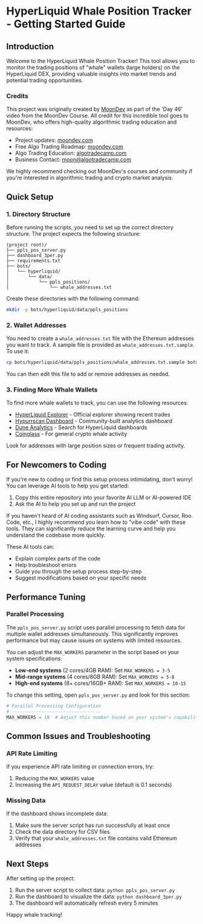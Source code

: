 # HyperLiquid Whale Position Tracker - Getting Started Guide

## Introduction

Welcome to the HyperLiquid Whale Position Tracker! This tool allows you to monitor the trading positions of "whale" wallets (large holders) on the HyperLiquid DEX, providing valuable insights into market trends and potential trading opportunities.

### Credits

This project was originally created by [MoonDev](https://moondev.com) as part of the 'Day 46' video from the MoonDev Course. All credit for this incredible tool goes to MoonDev, who offers high-quality algorithmic trading education and resources:

- Project updates: [moondev.com](https://moondev.com)
- Free Algo Trading Roadmap: [moondev.com](https://moondev.com)
- Algo Trading Education: [algotradecamp.com](https://algotradecamp.com)
- Business Contact: moon@algotradecamp.com

We highly recommend checking out MoonDev's courses and community if you're interested in algorithmic trading and crypto market analysis.

## Quick Setup

### 1. Directory Structure

Before running the scripts, you need to set up the correct directory structure. The project expects the following structure:

```
(project root)/
├── ppls_pos_server.py
├── dashboard_3per.py
├── requirements.txt
├── bots/
│   └── hyperliquid/
│       └── data/
│           └── ppls_positions/
│               └── whale_addresses.txt
```

Create these directories with the following command:

```bash
mkdir -p bots/hyperliquid/data/ppls_positions
```

### 2. Wallet Addresses

You need to create a `whale_addresses.txt` file with the Ethereum addresses you want to track. A sample file is provided as `whale_addresses.txt.sample`. To use it:

```bash
cp bots/hyperliquid/data/ppls_positions/whale_addresses.txt.sample bots/hyperliquid/data/ppls_positions/whale_addresses.txt
```

You can then edit this file to add or remove addresses as needed.

### 3. Finding More Whale Wallets

To find more whale wallets to track, you can use the following resources:

- [HyperLiquid Explorer](https://app.hyperliquid.xyz/explorer) - Official explorer showing recent trades
- [Hypurrscan Dashboard](https://hypurrscan.io/dashboard) - Community-built analytics dashboard
- [Dune Analytics](https://dune.com) - Search for HyperLiquid dashboards
- [Coinglass](https://www.coinglass.com) - For general crypto whale activity

Look for addresses with large position sizes or frequent trading activity.

## For Newcomers to Coding

If you're new to coding or find this setup process intimidating, don't worry! You can leverage AI tools to help you get started:

1. Copy this entire repository into your favorite AI LLM or AI-powered IDE
2. Ask the AI to help you set up and run the project

If you haven't heard of AI coding assistants such as Windsurf, Cursor, Roo Code, etc., I highly recommend you learn how to "vibe code" with these tools. They can significantly reduce the learning curve and help you understand the codebase more quickly.

These AI tools can:

 
- Explain complex parts of the code
- Help troubleshoot errors
- Guide you through the setup process step-by-step
- Suggest modifications based on your specific needs

## Performance Tuning

### Parallel Processing

The `ppls_pos_server.py` script uses parallel processing to fetch data for multiple wallet addresses simultaneously. This significantly improves performance but may cause issues on systems with limited resources.

You can adjust the `MAX_WORKERS` parameter in the script based on your system specifications:

- **Low-end systems** (2 cores/4GB RAM): Set `MAX_WORKERS = 3-5`
- **Mid-range systems** (4 cores/8GB RAM): Set `MAX_WORKERS = 5-8`
- **High-end systems** (8+ cores/16GB+ RAM): Set `MAX_WORKERS = 10-15`

To change this setting, open `ppls_pos_server.py` and look for this section:

```python
# Parallel Processing Configuration
# ---------------------------------
MAX_WORKERS = 10  # Adjust this number based on your system's capabilities
```

## Common Issues and Troubleshooting

### API Rate Limiting

If you experience API rate limiting or connection errors, try:

1. Reducing the `MAX_WORKERS` value
2. Increasing the `API_REQUEST_DELAY` value (default is 0.1 seconds)

### Missing Data

If the dashboard shows incomplete data:

1. Make sure the server script has run successfully at least once
2. Check the data directory for CSV files
3. Verify that your `whale_addresses.txt` file contains valid Ethereum addresses

## Next Steps

After setting up the project:

1. Run the server script to collect data: `python ppls_pos_server.py`
2. Run the dashboard to visualize the data: `python dashboard_3per.py`
3. The dashboard will automatically refresh every 5 minutes

Happy whale tracking!
